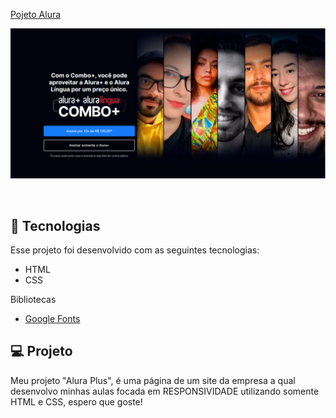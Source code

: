 <p align="ALURA PLUS">
  <a href="#-SITE DO CURSO">
  <a href="#ALURA">Pojeto Alura</a>&nbsp;&nbsp;&nbsp;&nbsp;&nbsp;&nbsp;
</p>

<p align="Alura">
 <img src="./img/print.png" alt="Welcome!" />

</p>

<br>

## 🚀 Tecnologias

Esse projeto foi desenvolvido com as seguintes tecnologias:

- HTML
- CSS

Bibliotecas

- [Google Fonts](https://fonts.google.com/)

## 💻 Projeto

Meu projeto "Alura Plus", é uma página de um site da empresa a qual desenvolvo minhas aulas focada em RESPONSIVIDADE utilizando somente HTML e CSS, espero que goste!

<!--END_SECTION:footer-->